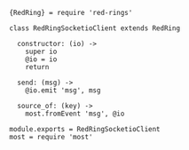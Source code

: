     {RedRing} = require 'red-rings'

    class RedRingSocketioClient extends RedRing

      constructor: (io) ->
        super io
        @io = io
        return

      send: (msg) ->
        @io.emit 'msg', msg

      source_of: (key) ->
        most.fromEvent 'msg', @io

    module.exports = RedRingSocketioClient
    most = require 'most'
